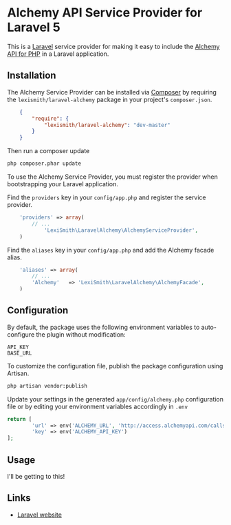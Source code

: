 # Alchemy API Service Provider for Laravel 5

This is a [Laravel](http://laravel.com/) service provider for making it easy to include the 
[Alchemy API for PHP](https://github.com/AlchemyAPI/alchemyapi_php) in a Laravel application.


## Installation

The Alchemy Service Provider can be installed via [Composer](http://getcomposer.org) by requiring the
`lexismith/laravel-alchemy` package in your project's `composer.json`.

```json
	{
		"require": {
			"lexismith/laravel-alchemy": "dev-master"
		}
	}
```

Then run a composer update
```sh
php composer.phar update
```

To use the Alchemy Service Provider, you must register the provider when bootstrapping your Laravel application.

Find the `providers` key in your `config/app.php` and register the service provider.

```php
    'providers' => array(
        // ...
    		'LexiSmith\LaravelAlchemy\AlchemyServiceProvider',
    )
```

    	

Find the `aliases` key in your `config/app.php` and add the Alchemy facade alias.

```php
    'aliases' => array(
        // ...
        'Alchemy' 	=> 'LexiSmith\LaravelAlchemy\AlchemyFacade',
    )
```

## Configuration

By default, the package uses the following environment variables to auto-configure the plugin without modification:
```
API_KEY
BASE_URL
```

To customize the configuration file, publish the package configuration using Artisan.

```sh
php artisan vendor:publish
```

Update your settings in the generated `app/config/alchemy.php` configuration file or by editing your environment variables accordingly in  `.env`

```php
return [
		'url' => env('ALCHEMY_URL', 'http://access.alchemyapi.com/calls'),
		'key' => env('ALCHEMY_API_KEY')
];
```

## Usage

I'll be getting to this!



## Links
<!--

* [AWS SDK for PHP on Github](http://github.com/aws/aws-sdk-php/)
* [AWS SDK for PHP website](http://aws.amazon.com/sdkforphp/)
* [AWS on Packagist](https://packagist.org/packages/aws/)
* [License](http://aws.amazon.com/apache2.0/)
-->
* [Laravel website](http://laravel.com/)